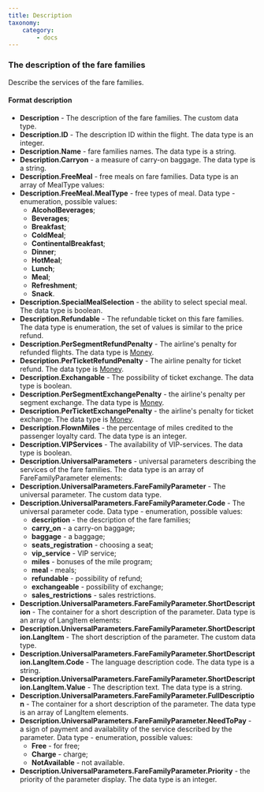 ```yaml
---
title: Description
taxonomy:
    category:
        - docs
---
```


### The description of the fare families

Describe the services of the fare families.

#### Format description 

-   **Description** - The description of the fare families. The custom data type.
-   **Description.ID** - The description ID within the flight. The data type is an integer.
-   **Description.Name** - fare families names. The data type is a string.
-   **Description.Carryon** - a measure of carry-on baggage. The data type is a string.
-   **Description.FreeMeal** - free meals on fare families. Data type is an array of MealType values:
-   **Description.FreeMeal.MealType** - free types of meal. Data type - enumeration, possible values:
	- **AlcoholBeverages**;
	- **Beverages**;
	- **Breakfast**;
	- **ColdMeal**;
	- **ContinentalBreakfast**;
	- **Dinner**;
	- **HotMeal**;
	- **Lunch**;
	- **Meal**;
	- **Refreshment**;
	- **Snack**.
-   **Description.SpecialMealSelection** - the ability to select special meal. The data type is boolean.
-   **Description.Refundable** - The refundable ticket on this fare families. The data type is enumeration, the set of values ​​is similar to the price refund.
-   **Description.PerSegmentRefundPenalty** - The airline's penalty for refunded flights. The data type is [Money](/avia/common/money).
-   **Description.PerTicketRefundPenalty** - The airline penalty for ticket refund. The data type is [Money](/avia/common/money).
-   **Description.Exchangable** - The possibility of ticket exchange. The data type is boolean.
-   **Description.PerSegmentExchangePenalty** - the airline's penalty per segment exchange. The data type is [Money](/avia/common/money).
-   **Description.PerTicketExchangePenalty** - the airline's penalty for ticket exchange. The data type is [Money](/avia/common/money).
-   **Description.FlownMiles** - the percentage of miles credited to the passenger loyalty card. The data type is an integer.
-   **Description.VIPServices** - The availability of VIP-services. The data type is boolean.
-   **Description.UniversalParameters** - universal parameters describing the services of the fare families. The data type is an array of FareFamilyParameter elements:
-   **Description.UniversalParameters.FareFamilyParameter** - The universal parameter. The custom data type.
-   **Description.UniversalParameters.FareFamilyParameter.Code** - The universal parameter code. Data type - enumeration, possible values:
    - **description** - the description of the fare families;
	- **carry_on** - a carry-on baggage;
	- **baggage** - a baggage;
	- **seats_registration** - choosing a seat;
	- **vip_service** - VIP service;
	- **miles** - bonuses of the mile program;
	- **meal** - meals;
	- **refundable** - possibility of refund;
	- **exchangeable** - possibility of exchange;
	- **sales_restrictions** - sales restrictions.
- **Description.UniversalParameters.FareFamilyParameter.ShortDescription** - The container for a short description of the parameter. Data type is an array of LangItem elements:
- **Description.UniversalParameters.FareFamilyParameter.ShortDescription.LangItem** - The short description of the parameter. The custom data type.
- **Description.UniversalParameters.FareFamilyParameter.ShortDescription.LangItem.Code** - The language description code. The data type is a string.
- **Description.UniversalParameters.FareFamilyParameter.ShortDescription.LangItem.Value** - The description text. The data type is a string.
- **Description.UniversalParameters.FareFamilyParameter.FullDescription** - The container for a short description of the parameter. The data type is an array of LangItem elements.
- **Description.UniversalParameters.FareFamilyParameter.NeedToPay** - a sign of payment and availability of the service described by the parameter. Data type - enumeration, possible values:
	- **Free** - for free;
	- **Charge** - charge;
	- **NotAvailable** - not available.
-   **Description.UniversalParameters.FareFamilyParameter.Priority** - the priority of the parameter display. The data type is an integer.